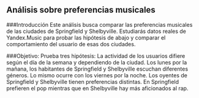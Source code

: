 ## Análisis sobre preferencias musicales
###Introducción
Este análisis busca comparar las preferencias musicales de las ciudades de Springfield y Shelbyville. Estudiarás datos reales de Yandex.Music para probar las hipótesis de abajo y comparar el comportamiento del usuario de esas dos ciudades.

###Objetivo:
Prueba tres hipótesis:
La actividad de los usuarios difiere según el día de la semana y dependiendo de la ciudad.
Los lunes por la mañana, los habitantes de Springfield y Shelbyville escuchan diferentes géneros. Lo mismo ocurre con los viernes por la noche.
Los oyentes de Springfield y Shelbyville tienen preferencias distintas. En Springfield prefieren el pop mientras que en Shelbyville hay más aficionados al rap.
